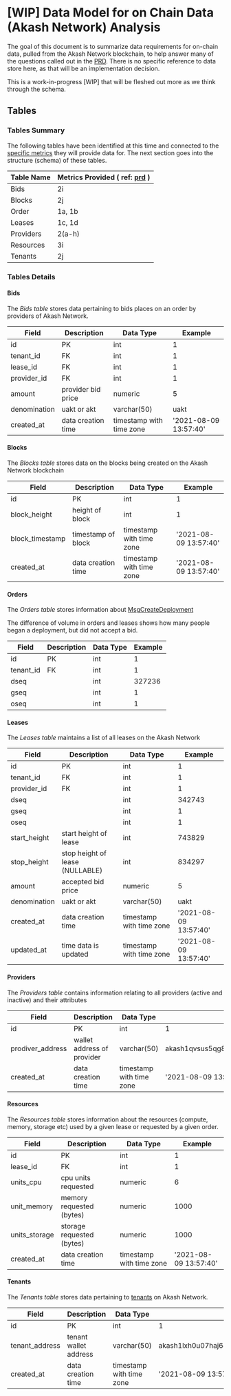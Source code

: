 # [WIP] Data Model for on Chain Data (Akash Network) Analysis

The goal of this document is to summarize data requirements for on-chain data, pulled from the Akash Network blockchain, to help answer many of the questions called out in the [PRD](prd). There is no specific reference to data store here, as that will be an implementation decision.

This is a work-in-progress [WIP] that will be fleshed out more as we think through the schema.

## Tables 

### Tables Summary

The following tables have been identified at this time and connected to the [specific metrics](prd) they will provide data for. The next section goes into the structure (schema) of these tables.

| Table Name  | Metrics Provided ( ref: [prd](prd) )|
|   --        |       --                               |
| Bids        | 2i                                     |
| Blocks      | 2j                                     |
| Order       | 1a, 1b                                 |
| Leases      | 1c, 1d                                 |
| Providers   | 2(a-h)                                 |
| Resources   | 3i                                     |
| Tenants     | 2j                                     |


### Tables Details

#### Bids

The *Bids table* stores data pertaining to bids places on an order by providers of Akash Network.

| Field        | Description        | Data Type                | Example               |
| ------------ | ------------------ | ------------------------ | --------------------- |    
| id           | PK                 | int                      | 1                     |
| tenant_id    | FK                 | int                      | 1                     |
| lease_id     | FK                 | int                      | 1                     |
| provider_id  | FK                 | int                      | 1                     |
| amount       | provider bid price | numeric                  | 5                     |
| denomination | uakt or akt        | varchar(50)              | uakt                  |  
| created_at   | data creation time | timestamp with time zone | '2021-08-09 13:57:40' |

#### Blocks

The *Blocks table* stores data on the blocks being created on the Akash Network blockchain

| Field           | Description        | Data Type                | Example               |
| --------------- | ------------------ | ------------------------ | --------------------- |
| id              | PK                 | int                      | 1                     |
| block_height    | height of block    | int                      | 1                     |
| block_timestamp | timestamp of block | timestamp with time zone | '2021-08-09 13:57:40' |
| created_at      | data creation time | timestamp with time zone | '2021-08-09 13:57:40' |

#### Orders

The *Orders table* stores information about [MsgCreateDeployment](https://github.com/akash-network/node/blob/11756fd27c3abd88d6f527250b6bfbc8170028cd/x/deployment/types/v1beta2/deploymentmsg.pb.go#L28)

The difference of volume in orders and leases shows how many people began a deployment, but did not accept a bid.

| Field     | Description | Data Type | Example |
| --------- | ----------- | --------- | ------- |
| id        | PK          | int       | 1       |
| tenant_id | FK          | int       | 1       |
| dseq      |             | int       | 327236  |
| gseq      |             | int       | 1       |
| oseq      |             | int       | 1       |

#### Leases

The *Leases table* maintains a list of all leases on the Akash Network

| Field         | Description                     | Data Type                | Example               |
|  ------------ | ------------------------------- | ------------------------ | --------------------- |
| id            | PK                              | int                      | 1                     |
| tenant_id     | FK                              | int                      | 1                     |
| provider_id   | FK                              | int                      | 1                     |
| dseq          |                                 | int                      | 342743                |
| gseq          |                                 | int                      | 1                     |
| oseq          |                                 | int                      | 1                     |
| start_height  | start height of lease           | int                      | 743829                |
| stop_height   | stop height of lease (NULLABLE) | int                      | 834297                |
| amount        | accepted bid price              | numeric                  | 5                     |
| denomination  | uakt or akt                     | varchar(50)              | uakt                  |
| created_at    | data creation time              | timestamp with time zone | '2021-08-09 13:57:40' |
| updated_at    | time data is updated            | timestamp with time zone | '2021-08-09 13:57:40' |
    

#### Providers

The *Providers table* contains information relating to all providers (active and inactive) and their attributes

| Field            | Description                | Data Type                | Example                                      |
| ---------------- | -------------------------- | ------------------------ | -------------------------------------------- |
| id               | PK                         | int                      | 1                                            |
| prodiver_address | wallet address of provider | varchar(50)              | akash1qvsus5qg8yhre7k2c78xkkw4nvqqgev7gv6gj6 |
| created_at       | data creation time         | timestamp with time zone | '2021-08-09 13:57:40'                        |

#### Resources

The *Resources table* stores information about the resources (compute, memory, storage etc) used by a given lease or requested by a given order.

| Field         | Description                     | Data Type                | Example               |
| ------------- | ------------------------------- | ------------------------ | --------------------- |
| id            | PK                              | int                      | 1                     |
| lease_id      | FK                              | int                      | 1                     |
| units_cpu     | cpu units requested             | numeric                  | 6                     |
| unit_memory   | memory requested (bytes)        | numeric                  | 1000                  |
| units_storage | storage requested (bytes)       | numeric                  | 1000                  |
| created_at    | data creation time              | timestamp with time zone | '2021-08-09 13:57:40' |

#### Tenants

The *Tenants table* stores data pertaining to [tenants](http://eng-docs.akash.pub/overview/akash/) on Akash Network.

| Field          | Description           | Data Type                | Example                                      |
| -------------- | --------------------- | ------------------------ | -------------------------------------------- |
| id             | PK                    | int                      | 1                                            |
| tenant_address | tenant wallet address | varchar(50)              | akash1lxh0u07haj646pt9e0l2l4qc3d8htfx5u55rh8 |
| created_at     | data creation time    | timestamp with time zone | '2021-08-09 13:57:40'                        |
